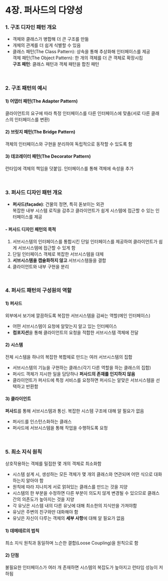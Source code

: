 # 4장. 퍼사드의 다양성  
### 1. 구조 디자인 패턴 개요
- 객체와 클래스가 병합해 더 큰 구조를 만듦
- 개체의 관계를 더 쉽게 식별할 수 있음
- 클래스 패턴(The Class Pattern): 상속을 통해 추상화해 인터페이스를 제공  
객체 패턴(The Object Pattern): 한 개의 객체를 더 큰 객체로 확장시킴  
**구조 패턴**: 클래스 패턴과 객체 패턴을 합친 패턴


<br>

### 2. 구조 패턴의 예시
#### 1) 어댑터 패턴(The Adapter Pattern)
클라이언트의 요구에 따라 특정 인터페이스를 다른 인터페이스에 맞춤(서로 다른 클래스의 인터페이스를 변환)

#### 2) 브릿지 패턴(The Bridge Pattern)
객체의 인터페이스와 구현을 분리하여 독립적으로 동작할 수 있도록 함

#### 3) 데코레이터 패턴(The Decorator Pattern)
런타임에 객체의 책임을 덧붙임. 인터페이스를 통해 객체에 속성을 추가


<br>

### 3. 퍼사드 디자인 패턴 개요
- **퍼사드(façade)**: 건물의 정면, 특히 돋보이는 외관  
복잡한 내부 시스템 로직을 감추고 클라이언트가 쉽게 시스템에 접근할 수 있는 인터페이스를 제공


#### - 퍼사드 디자인 패턴의 목적
1. 서브시스템의 인터페이스를 통합시킨 단일 인터페이스를 제공하여 클라이언트가 쉽게 서브시스템에 접근할 수 있게 함
2. 단일 인터페이스 객체로 복잡한 서브시스템을 대체
3. **서브시스템을 캡슐화하지 않고** 서브시스템들을 결합
4. 클라이언트와 내부 구현을 분리


<br>

### 4. 퍼사드 패턴의 구성원의 역할
#### 1) **퍼사드**  
외부에서 보기에 깔끔하도록 복잡한 서브시스템을 감싸는 역할(메인 인터페이스)
   - 어떤 서브시스템이 요청에 알맞는지 알고 있는 인터페이스
   - **컴포지션**을 통해 클라이언트의 요청을 적합한 서브시스템 객체에 전달

#### 2) **시스템**  
전체 시스템을 하나의 복잡한 복합체로 만드는 여러 서브시스템의 집합
   - 서브시스템의 기능을 구현하는 클래스(각기 다른 역할을 하는 클래스의 집합)
   - 퍼사드 객체가 지시한 일을 담당하나 **퍼사드의 존재를 인지하지 않음**
   - 클라이언트가 퍼사드에 특정 서비스를 요청하면 퍼사드는 알맞은 서브시스템을 선택하고 반환함

#### 3) **클라이언트**  
**퍼사드**를 통해 서브시스템과 통신. 복잡한 시스템 구조에 대해 알 필요가 없음
   - 퍼사드를 인스턴스화하는 클래스
   - 퍼사드에 서브시스템을 통해 작업을 수행하도록 요청


<br>

### 5. 최소 지식 원칙
상호작용하는 객체를 밀접한 몇 개의 객체로 최소화함
   - 시스템 설계 시, 생성하는 모든 객체가 몇 개의 클래스와 연관되며 어떤 식으로 대화하는지 알아야 함
   - 원칙에 따라 지나치게 서로 얽혀있는 클래스를 만드는 것을 지양
   - 시스템의 한 부분을 수정하면 다른 부분이 의도치 않게 변경될 수 있으므로 클래스 간의 의존도가 높아지는 것을 지양
   - 각 유닛은 시스템 내의 다른 유닛에 대해 최소한의 지식만을 가져야함
   - 유닛은 주변의 친구와만 대화해야 함
   - 유닛은 자신이 다루는 객체의 **세부 사항**에 대해 알 필요가 없음

#### 1) 데메테르의 법칙  
최소 지식 원칙과 동일하며 느슨한 결합(Loose Coupling)을 원칙으로 함

#### 2) 단점
불필요한 인터페이스가 여러 개 존재하면 시스템의 복잡도가 높아지고 런타임 성능이 저하됨
